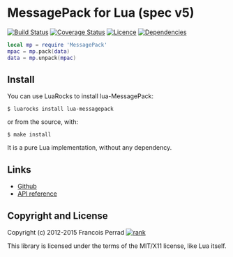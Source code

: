 MessagePack for Lua (spec v5)
=============================

[![Build Status](https://travis-ci.org/fperrad/lua-MessagePack.png?branch=master)](https://travis-ci.org/fperrad/lua-MessagePack)
[![Coverage Status](https://coveralls.io/repos/fperrad/lua-MessagePack/badge.png?branch=master)](https://coveralls.io/r/fperrad/lua-MessagePack?branch=master)
[![Licence](http://img.shields.io/badge/Licence-MIT-brightgreen.svg)](COPYRIGHT)
[![Dependencies](http://img.shields.io/badge/Dependencies-none-brightgreen.svg)](COPYRIGHT)

``` lua
local mp = require 'MessagePack'
mpac = mp.pack(data)
data = mp.unpack(mpac)
```

Install
-------

You can use LuaRocks to install lua-MessagePack:

```
$ luarocks install lua-messagepack
```

or from the source, with:

```
$ make install
```

It is a pure Lua implementation, without any dependency.

Links
-----

* [Github](http://github.com/fperrad/lua-MessagePack/)
* [API reference](http://fperrad.github.io/lua-MessagePack/msgpack.html)

Copyright and License
---------------------

Copyright (c) 2012-2015 Francois Perrad [![rank](https://www.openhub.net/accounts/4780/widgets/account_rank.gif)](https://www.openhub.net/accounts/4780)

This library is licensed under the terms of the MIT/X11 license, like Lua itself.
